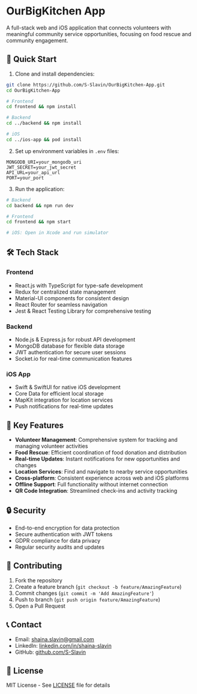 # OurBigKitchen App

A full-stack web and iOS application that connects volunteers with meaningful community service opportunities, focusing on food rescue and community engagement.

## 🚀 Quick Start

1. Clone and install dependencies:
```bash
git clone https://github.com/S-Slavin/OurBigKitchen-App.git
cd OurBigKitchen-App

# Frontend
cd frontend && npm install

# Backend
cd ../backend && npm install

# iOS
cd ../ios-app && pod install
```

2. Set up environment variables in `.env` files:
```
MONGODB_URI=your_mongodb_uri
JWT_SECRET=your_jwt_secret
API_URL=your_api_url
PORT=your_port
```

3. Run the application:
```bash
# Backend
cd backend && npm run dev

# Frontend
cd frontend && npm start

# iOS: Open in Xcode and run simulator
```

## 🛠 Tech Stack

### Frontend
- React.js with TypeScript for type-safe development
- Redux for centralized state management
- Material-UI components for consistent design
- React Router for seamless navigation
- Jest & React Testing Library for comprehensive testing

### Backend
- Node.js & Express.js for robust API development
- MongoDB database for flexible data storage
- JWT authentication for secure user sessions
- Socket.io for real-time communication features

### iOS App
- Swift & SwiftUI for native iOS development
- Core Data for efficient local storage
- MapKit integration for location services
- Push notifications for real-time updates

## 🌟 Key Features

- **Volunteer Management**: Comprehensive system for tracking and managing volunteer activities
- **Food Rescue**: Efficient coordination of food donation and distribution
- **Real-time Updates**: Instant notifications for new opportunities and changes
- **Location Services**: Find and navigate to nearby service opportunities
- **Cross-platform**: Consistent experience across web and iOS platforms
- **Offline Support**: Full functionality without internet connection
- **QR Code Integration**: Streamlined check-ins and activity tracking

## 🔒 Security

- End-to-end encryption for data protection
- Secure authentication with JWT tokens
- GDPR compliance for data privacy
- Regular security audits and updates

## 🤝 Contributing

1. Fork the repository
2. Create a feature branch (`git checkout -b feature/AmazingFeature`)
3. Commit changes (`git commit -m 'Add AmazingFeature'`)
4. Push to branch (`git push origin feature/AmazingFeature`)
5. Open a Pull Request

## 📞 Contact

- Email: shaina.slavin@gmail.com
- LinkedIn: [linkedin.com/in/shaina-slavin](https://linkedin.com/in/shaina-slavin)
- GitHub: [github.com/S-Slavin](https://github.com/S-Slavin)

## 📄 License

MIT License - See [LICENSE](LICENSE) file for details 